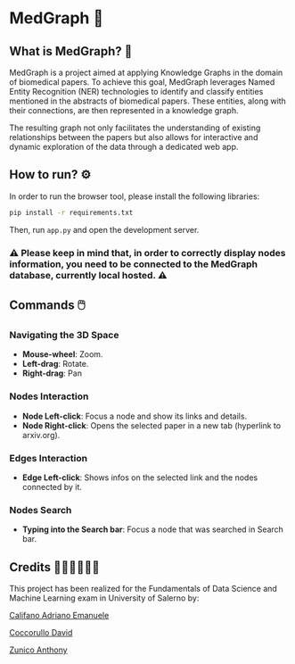 # MedGraph 🧬

## What is MedGraph? 🤔

MedGraph is a project aimed at applying Knowledge Graphs in the domain of biomedical papers. To achieve this goal, MedGraph leverages Named Entity Recognition (NER) technologies to identify and classify entities mentioned in the abstracts of biomedical papers. These entities, along with their connections, are then represented in a knowledge graph.

The resulting graph not only facilitates the understanding of existing relationships between the papers but also allows for interactive and dynamic exploration of the data through a dedicated web app.

## How to run? ⚙️

In order to run the browser tool, please install the following libraries:

```sh
pip install -r requirements.txt
```

Then, run ```app.py``` and open the development server.

### ⚠️ Please keep in mind that, in order to correctly display nodes information, you need to be connected to the MedGraph database, currently local hosted. ⚠️

## Commands 🖱️

### Navigating the 3D Space 
- **Mouse-wheel**: Zoom.
- **Left-drag**: Rotate.
- **Right-drag**: Pan

### Nodes Interaction
- **Node Left-click**: Focus a node and show its links and details.
- **Node Right-click**: Opens the selected paper in a new tab (hyperlink to arxiv.org).

### Edges Interaction
- **Edge Left-click**: Shows infos on the selected link and the nodes connected by it.

### Nodes Search
- **Typing into the Search bar**: Focus a node that was searched in Search bar.

## Credits 👨🏻‍👦🏻‍👦🏻

This project has been realized for the Fundamentals of Data Science and Machine Learning exam in University of Salerno by:

[Califano Adriano Emanuele](https://github.com/adriano22jr)

[Coccorullo David](https://github.com/davidcocc)

[Zunico Anthony](https://github.com/DJHeisenberg01)
